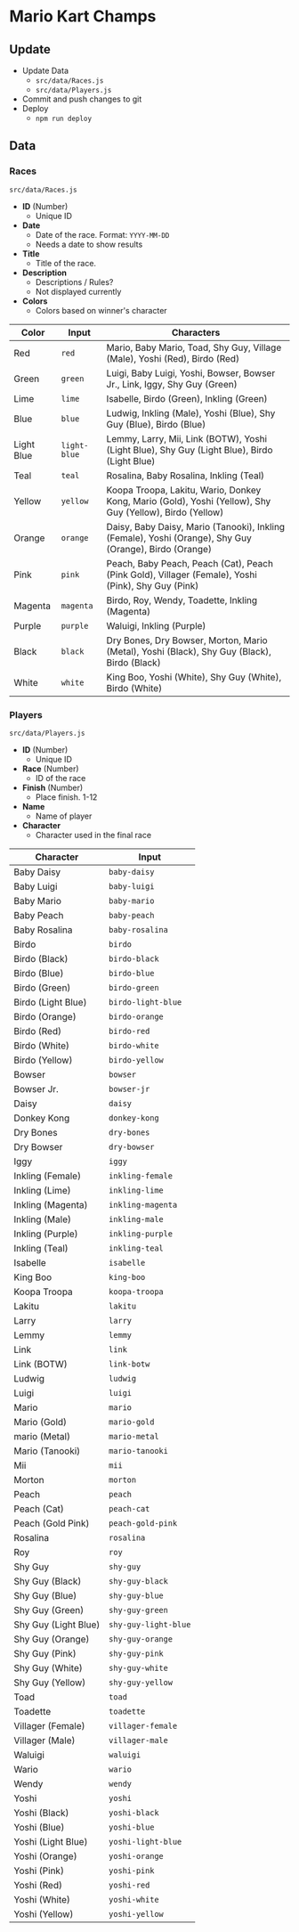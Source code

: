 # Mario Kart Champs

## Update

- Update Data
  - `src/data/Races.js`
  - `src/data/Players.js`
- Commit and push changes to git
- Deploy
  - `npm run deploy`

## Data

### Races 
`src/data/Races.js`

- **ID** (Number)
  - Unique ID
- **Date**
  - Date of the race. Format: `YYYY-MM-DD`
  - Needs a date to show results
- **Title**
  - Title of the race.
- **Description**
  - Descriptions / Rules?
  - Not displayed currently
- **Colors**
  - Colors based on winner's character
  

| Color      | Input        | Characters                                                                                               |
| ---------- | ------------ | -------------------------------------------------------------------------------------------------------- |
| Red        | `red`        | Mario, Baby Mario, Toad, Shy Guy, Village (Male), Yoshi (Red), Birdo (Red)                               |
| Green      | `green`      | Luigi, Baby Luigi, Yoshi, Bowser, Bowser Jr., Link, Iggy, Shy Guy (Green)                                |
| Lime       | `lime`       | Isabelle, Birdo (Green), Inkling (Green)                                                                 |
| Blue       | `blue`       | Ludwig, Inkling (Male), Yoshi (Blue), Shy Guy (Blue), Birdo (Blue)                                       |
| Light Blue | `light-blue` | Lemmy, Larry, Mii, Link (BOTW), Yoshi (Light Blue), Shy Guy (Light Blue), Birdo (Light Blue)             |
| Teal       | `teal`       | Rosalina, Baby Rosalina, Inkling (Teal)                                                                  |
| Yellow     | `yellow`     | Koopa Troopa, Lakitu, Wario, Donkey Kong, Mario (Gold), Yoshi (Yellow), Shy Guy (Yellow), Birdo (Yellow) |
| Orange     | `orange`     | Daisy, Baby Daisy, Mario (Tanooki), Inkling (Female), Yoshi (Orange), Shy Guy (Orange), Birdo (Orange)   |
| Pink       | `pink`       | Peach, Baby Peach, Peach (Cat), Peach (Pink Gold), Villager (Female), Yoshi (Pink), Shy Guy (Pink)       |
| Magenta    | `magenta`    | Birdo, Roy, Wendy, Toadette, Inkling (Magenta)                                                           |
| Purple     | `purple`     | Waluigi, Inkling (Purple)                                                                                |
| Black      | `black`      | Dry Bones,  Dry Bowser, Morton, Mario (Metal), Yoshi (Black), Shy Guy (Black), Birdo (Black)             |
| White      | `white`      | King Boo, Yoshi (White), Shy Guy (White), Birdo (White)                                                  |


### Players
`src/data/Players.js`

- **ID** (Number)
  - Unique ID
- **Race** (Number)
  - ID of the race
- **Finish** (Number)
  - Place finish. 1-12
- **Name**
  - Name of player
- **Character**
  - Character used in the final race

| Character            | Input                |
| -------------------- | -------------------- |
| Baby Daisy           | `baby-daisy`         |
| Baby Luigi           | `baby-luigi`         |
| Baby Mario           | `baby-mario`         |
| Baby Peach           | `baby-peach`         |
| Baby Rosalina        | `baby-rosalina`      |
| Birdo                | `birdo`              |
| Birdo (Black)        | `birdo-black`        |
| Birdo (Blue)         | `birdo-blue`         |
| Birdo (Green)        | `birdo-green`        |
| Birdo (Light Blue)   | `birdo-light-blue`   |
| Birdo (Orange)       | `birdo-orange`       |
| Birdo (Red)          | `birdo-red`          |
| Birdo (White)        | `birdo-white`        |
| Birdo (Yellow)       | `birdo-yellow`       |
| Bowser               | `bowser`             |
| Bowser Jr.           | `bowser-jr`          |
| Daisy                | `daisy`              |
| Donkey Kong          | `donkey-kong`        |
| Dry Bones            | `dry-bones`          |
| Dry Bowser           | `dry-bowser`         |
| Iggy                 | `iggy`               |
| Inkling (Female)     | `inkling-female`     |
| Inkling (Lime)       | `inkling-lime`       |
| Inkling (Magenta)    | `inkling-magenta`    |
| Inkling (Male)       | `inkling-male`       |
| Inkling (Purple)     | `inkling-purple`     |
| Inkling (Teal)       | `inkling-teal`       |
| Isabelle             | `isabelle`           |
| King Boo             | `king-boo`           |
| Koopa Troopa         | `koopa-troopa`       |
| Lakitu               | `lakitu`             |
| Larry                | `larry`              |
| Lemmy                | `lemmy`              |
| Link                 | `link`               |
| Link (BOTW)          | `link-botw`          |
| Ludwig               | `ludwig`             |
| Luigi                | `luigi`              |
| Mario                | `mario`              |
| Mario (Gold)         | `mario-gold`         |
| mario (Metal)        | `mario-metal`        |
| Mario (Tanooki)      | `mario-tanooki`      |
| Mii                  | `mii`                |
| Morton               | `morton`             |
| Peach                | `peach`              |
| Peach (Cat)          | `peach-cat`          |
| Peach (Gold Pink)    | `peach-gold-pink`    |
| Rosalina             | `rosalina`           |
| Roy                  | `roy`                |
| Shy Guy              | `shy-guy`            |
| Shy Guy (Black)      | `shy-guy-black`      |
| Shy Guy (Blue)       | `shy-guy-blue`       |
| Shy Guy (Green)      | `shy-guy-green`      |
| Shy Guy (Light Blue) | `shy-guy-light-blue` |
| Shy Guy (Orange)     | `shy-guy-orange`     |
| Shy Guy (Pink)       | `shy-guy-pink`       |
| Shy Guy (White)      | `shy-guy-white`      |
| Shy Guy (Yellow)     | `shy-guy-yellow`     |
| Toad                 | `toad`               |
| Toadette             | `toadette`           |
| Villager (Female)    | `villager-female`    |
| Villager (Male)      | `villager-male`      |
| Waluigi              | `waluigi`            |
| Wario                | `wario`              |
| Wendy                | `wendy`              |
| Yoshi                | `yoshi`              |
| Yoshi (Black)        | `yoshi-black`        |
| Yoshi (Blue)         | `yoshi-blue`         |
| Yoshi (Light Blue)   | `yoshi-light-blue`   |
| Yoshi (Orange)       | `yoshi-orange`       |
| Yoshi (Pink)         | `yoshi-pink`         |
| Yoshi (Red)          | `yoshi-red`          |
| Yoshi (White)        | `yoshi-white`        |
| Yoshi (Yellow)       | `yoshi-yellow`       |

